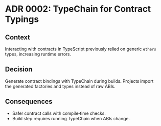 # ADR 0002: TypeChain for Contract Typings

## Context
Interacting with contracts in TypeScript previously relied on generic `ethers` types, increasing runtime errors.

## Decision
Generate contract bindings with TypeChain during builds. Projects import the generated factories and types instead of raw ABIs.

## Consequences
- Safer contract calls with compile‑time checks.
- Build step requires running TypeChain when ABIs change.
